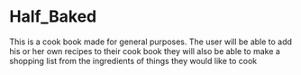 Half_Baked
==========

This is a cook book made for general purposes.
The user will be able to add his or her own recipes to their cook book
they will also be able to make a shopping list from the ingredients of things they would like to cook
